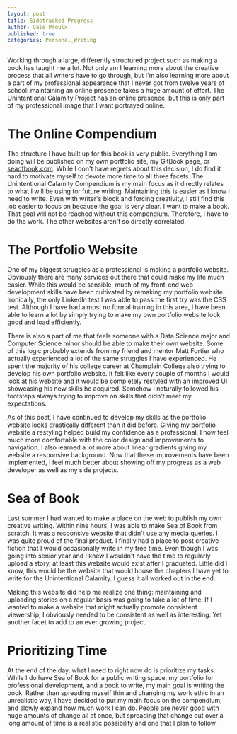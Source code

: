 ```yaml
---
layout: post
title: Sidetracked Progress
author: Gale Proulx
published: true
categories: Personal_Writing
---
```


Working through a large, differently structured project such as making a book has taught me a lot. Not only am I learning more about the creative process that all writers have to go through, but I'm also learning more about a part of my professional appearance that I never got from twelve years of school: maintaining an online presence takes a huge amount of effort. The Unintentional Calamity Project has an online presence, but this is only part of my professional image that I want portrayed online.

# The Online Compendium

The structure I have built up for this book is very public. Everything I am doing will be published on my own portfolio site, my GitBook page, or [seaofbook.com](http://seaofbook.com/). While I don't have regrets about this decision, I do find it hard to motivate myself to devote more time to all three facets. The Unintentional Calamity Compendium is my main focus as it directly relates to what I will be using for future writing. Maintaining this is easier as I know I need to write. Even with writer's block and forcing creativity, I still find this job easier to focus on because the goal is very clear. I want to make a book. That goal will not be reached without this compendium. Therefore, I have to do the work. The other websites aren't so directly correlated.

# The Portfolio Website

One of my biggest struggles as a professional is making a portfolio website. Obviously there are many services out there that could make my life much easier. While this would be sensible, much of my front-end web development skills have been cultivated by remaking my portfolio website. Ironically, the only LinkedIn test I was able to pass the first try was the CSS test. Although I have had almost no formal training in this area, I have been able to learn a lot by simply trying to make my own portfolio website look good and load efficiently.

There is also a part of me that feels someone with a Data Science major and Computer Science minor should be able to make their own website. Some of this logic probably extends from my friend and mentor Matt Fortier who actually experienced a lot of the same struggles I have experienced. He spent the majority of his college career at Champlain College also trying to develop his own portfolio website. It felt like every couple of months I would look at his website and it would be completely restyled with an improved UI showcasing his new skills he acquired. Somehow I naturally followed his footsteps always trying to improve on skills that didn't meet my expectations.

As of this post, I have continued to develop my skills as the portfolio website looks drastically different than it did before. Giving my portfolio website a restyling helped build my confidence as a professional. I now feel much more comfortable with the color design and improvements to navigation. I also learned a lot more about linear gradients giving my website a responsive background. Now that these improvements have been implemented, I feel much better about showing off my progress as a web developer as well as my side projects.

# Sea of Book

Last summer I had wanted to make a place on the web to publish my own creative writing. Within nine hours, I was able to make Sea of Book from scratch. It was a responsive website that didn't use any media queries. I was quite proud of the final product. I finally had a place to post creative fiction that I would occasionally write in my free time. Even though I was going into senior year and I knew I wouldn't have the time to regularly upload a story, at least this website would exist after I graduated. Little did I know, this would be the website that would house the chapters I have yet to write for the Unintentional Calamity. I guess it all worked out in the end.

Making this website did help me realize one thing: maintaining and uploading stories on a regular basis was going to take a lot of time. If I wanted to make a website that might actually promote consistent viewership, I obviously needed to be consistent as well as interesting. Yet another facet to add to an ever growing project.

# Prioritizing Time

At the end of the day, what I need to right now do is prioritize my tasks. While I do have Sea of Book for a public writing space, my portfolio for professional development, and a book to write, my main goal is writing the book. Rather than spreading myself thin and changing my work ethic in an unrealistic way, I have decided to put my main focus on the compendium, and slowly expand how much work I can do. People are never good with huge amounts of change all at once, but spreading that change out over a long amount of time is a realistic possibility and one that I plan to follow.
